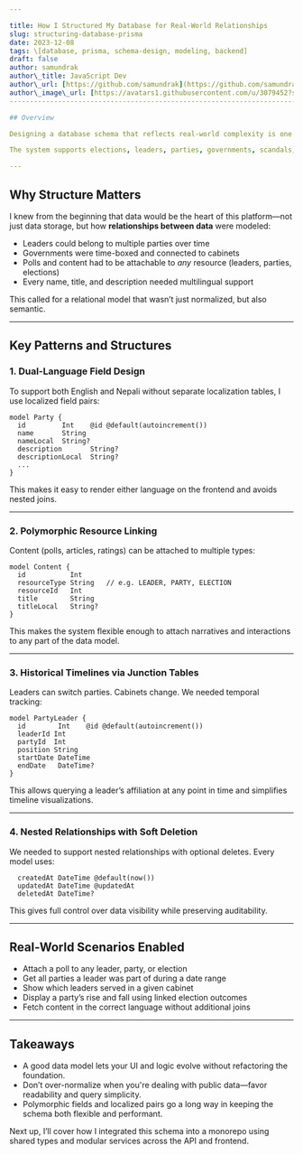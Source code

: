 ```yaml
---

title: How I Structured My Database for Real-World Relationships
slug: structuring-database-prisma
date: 2023-12-08
tags: \[database, prisma, schema-design, modeling, backend]
draft: false
author: samundrak
author\_title: JavaScript Dev
author\_url: [https://github.com/samundrak](https://github.com/samundrak)
author\_image\_url: [https://avatars1.githubusercontent.com/u/3079452?s=460\&u=e5bd48488cb71b665ea5403192c6b8a963644a08\&v=4](https://avatars1.githubusercontent.com/u/3079452?s=460&u=e5bd48488cb71b665ea5403192c6b8a963644a08&v=4)
------------------------------------------------------------------------------------------------------------------------------------------------------------------------------------------------------------------------------------

## Overview

Designing a database schema that reflects real-world complexity is one of the most important architectural decisions in any data platform. In this post, I share how I modeled complex relationships using Prisma ORM with a focus on extensibility, multilingual support, and practical backend integration.

The system supports elections, leaders, parties, governments, scandals, polls, and more—each with overlapping relationships, dynamic behavior, and historical timelines.

---
```

<!-- truncate    -->
## Why Structure Matters

I knew from the beginning that data would be the heart of this platform—not just data storage, but how **relationships between data** were modeled:

* Leaders could belong to multiple parties over time
* Governments were time-boxed and connected to cabinets
* Polls and content had to be attachable to *any* resource (leaders, parties, elections)
* Every name, title, and description needed multilingual support

This called for a relational model that wasn’t just normalized, but also semantic.

---

## Key Patterns and Structures

### 1. **Dual-Language Field Design**

To support both English and Nepali without separate localization tables, I use localized field pairs:

```prisma
model Party {
  id         Int    @id @default(autoincrement())
  name       String
  nameLocal  String?
  description       String?
  descriptionLocal  String?
  ...
}
```

This makes it easy to render either language on the frontend and avoids nested joins.

---

### 2. **Polymorphic Resource Linking**

Content (polls, articles, ratings) can be attached to multiple types:

```prisma
model Content {
  id           Int
  resourceType String   // e.g. LEADER, PARTY, ELECTION
  resourceId   Int
  title        String
  titleLocal   String?
}
```

This makes the system flexible enough to attach narratives and interactions to any part of the data model.

---

### 3. **Historical Timelines via Junction Tables**

Leaders can switch parties. Cabinets change. We needed temporal tracking:

```prisma
model PartyLeader {
  id        Int    @id @default(autoincrement())
  leaderId Int
  partyId  Int
  position String
  startDate DateTime
  endDate   DateTime?
}
```

This allows querying a leader’s affiliation at any point in time and simplifies timeline visualizations.

---

### 4. **Nested Relationships with Soft Deletion**

We needed to support nested relationships with optional deletes. Every model uses:

```prisma
  createdAt DateTime @default(now())
  updatedAt DateTime @updatedAt
  deletedAt DateTime?
```

This gives full control over data visibility while preserving auditability.

---

## Real-World Scenarios Enabled

* Attach a poll to any leader, party, or election
* Get all parties a leader was part of during a date range
* Show which leaders served in a given cabinet
* Display a party’s rise and fall using linked election outcomes
* Fetch content in the correct language without additional joins

---

## Takeaways

* A good data model lets your UI and logic evolve without refactoring the foundation.
* Don’t over-normalize when you're dealing with public data—favor readability and query simplicity.
* Polymorphic fields and localized pairs go a long way in keeping the schema both flexible and performant.

Next up, I’ll cover how I integrated this schema into a monorepo using shared types and modular services across the API and frontend.
